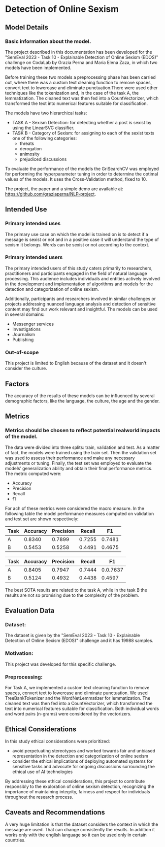 # Detection of Online Sexism


## Model Details 
### Basic information about the model.
The project described in this documentation has been developed for the "SemEval 2023 - Task 10 - Explainable Detection of Online Sexism (EDOS)" challenge on CodaLab by Grazia Perna and Maria Elena Zaza, in which two models have been implemented.

Before training these two models a preprocessing phase has been carried out, where there was a custom text cleaning function to remove spaces, convert text to lowercase and eliminate punctuation.There were used other techniques like the tokenization and, in the case of the task A, the lemmatization.
The cleaned text was then fed into a CountVectorizer, which transformed the text into numerical features suitable for classification.

The models have two hierarchical tasks:
- TASK A - Sexism Detection: for detecting whether a post is sexist by using the LinearSVC classifier.
- TASK B - Category of Sexism: for assigning to each of the sexist texts one of the following categories:
    - threats
    - derogation
    - animosity
    - prejudiced discussions

To evaluate the performance of the models the GriSearchCV was employed for performing the hyperparameter tuning in order to determine the optimal values of the models. It uses the Cross-Validation method, fixed to 10.

The project, the paper and a simple demo are available at: https://github.com/graziaperna/NLP-project.


## Intended Use 
### Primary intended uses

The primary use case on which the model is trained on is to detect if a message is sexist or not and in a positive case it will understand the type of sexism it belongs. Words can be sexist or not according to the context.

### Primary intended users


The primary intended users of this study caters primarily to researchers, practitioners and participants engaged in the field of natural language processing. This audience includes individuals and entities actively involved in the development and implementation of algorithms and models for the detection and categorization of online sexism.

Additionally, participants and researchers involved in similar challenges or projects addressing nuanced language analysis and detection of sensitive content may find our work relevant and insightful.
The models can be used in several domains:
- Messenger services
- Investigations
- Journalism
- Publishing

### Out-of-scope

This project is limited to English because of the dataset and it doesn't consider the culture. 

## Factors 

The accuracy of the results of these models can be influenced by several demographic factors, like the language, the culture, the age and the gender.

## Metrics 
### Metrics should be chosen to reflect potential realworld impacts of the model.

The data were divided into three splits: train, validation and test. As a matter of fact, the models were trained using the train set.
Then the validation set was used to assess their performance and make any necessary adjustments or tuning. Finally, the test set was employed to evaluate the models’ generalization ability and obtain their final performance metrics.
The metric computed were:
- Accuracy
- Precision
- Recall
- f1

For ach of these metrics were considered the macro measure.
In the following table the model performance measures computed on validation and test set are shown respectively:


| Task | Accuracy | Precision | Recall | F1     |
|------|----------|-----------|--------|--------|
| A    | 0.8340   | 0.7899    | 0.7255 | 0.7481 |
| B    | 0.5453   | 0.5258    | 0.4491 | 0.4675 |

| Task | Accuracy | Precision | Recall | F1       |
|------|----------|-----------|--------|----------|
| A    | 0.8405   | 0.7947  | 0.7444 | 0.0.7637 |
| B    | 0.5124   | 0.4932    | 0.4438 | 0.4597   |

The best SOTA results are related to the task A, while in the task B the results are not so promising due to the complexity of the problem.


## Evaluation Data 
### Dataset: 
The dataset is given by the "SemEval 2023 - Task 10 - Explainable Detection of Online Sexism (EDOS)" challenge and it has 19988 samples. 
### Motivation: 
This project was developed for this specific challenge. 
### Preprocessing: 
For Task A, we implemented a custom text cleaning function to remove spaces, convert text to lowercase and eliminate punctuation. We used TreeBankTokenizer and the WordNetLemmatizer for lemmatization.
The cleaned text was then fed into a CountVectorizer, which transformed the text into numerical features suitable for classification.
Both individual words and word pairs (n-grams) were considered by the vectorizers.

## Ethical Considerations

In this study ethical considerations were prioritized:
- avoid perpetuating stereotypes and worked towards fair and unbiased representation in the detection and categorization of online sexism
- consider the ethical implications of deploying automated systems for sensitive tasks and advocate for ongoing discussions surrounding the ethical use of AI technologies

By addressing these ethical considerations, this project to contribute responsibly to the exploration of online sexism detection, recognizing the importance of maintaining integrity, fairness and respect for individuals throughout the research process.

## Caveats and Recommendations

A very huge limitation is that the dataset considers the context in which the message are used. That can change consistently the results. In addition it works only with the english language so it can be used only in certain countries.